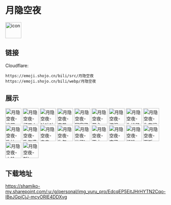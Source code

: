 # 月隐空夜
<img src="https://emoji.shojo.cn/bili/src/月隐空夜/icon.png" width="50" height="50" alt="icon">

## 链接
Cloudflare:
```
https://emoji.shojo.cn/bili/src/月隐空夜
https://emoji.shojo.cn/bili/webp/月隐空夜
```
## 展示
<img src="https://emoji.shojo.cn/bili/src/月隐空夜/月隐空夜-诶嘿.png" width="50" height="50" alt="月隐空夜-诶嘿">
<img src="https://emoji.shojo.cn/bili/src/月隐空夜/月隐空夜-打工人.png" width="50" height="50" alt="月隐空夜-打工人">
<img src="https://emoji.shojo.cn/bili/src/月隐空夜/月隐空夜-咕咕咕.png" width="50" height="50" alt="月隐空夜-咕咕咕">
<img src="https://emoji.shojo.cn/bili/src/月隐空夜/月隐空夜-害羞.png" width="50" height="50" alt="月隐空夜-害羞">
<img src="https://emoji.shojo.cn/bili/src/月隐空夜/月隐空夜-回家了.png" width="50" height="50" alt="月隐空夜-回家了">
<img src="https://emoji.shojo.cn/bili/src/月隐空夜/月隐空夜-开心.png" width="50" height="50" alt="月隐空夜-开心">
<img src="https://emoji.shojo.cn/bili/src/月隐空夜/月隐空夜-流泪.png" width="50" height="50" alt="月隐空夜-流泪">
<img src="https://emoji.shojo.cn/bili/src/月隐空夜/月隐空夜-你给路哟.png" width="50" height="50" alt="月隐空夜-你给路哟">
<img src="https://emoji.shojo.cn/bili/src/月隐空夜/月隐空夜-你有问题.png" width="50" height="50" alt="月隐空夜-你有问题">
<img src="https://emoji.shojo.cn/bili/src/月隐空夜/月隐空夜-欧拉.png" width="50" height="50" alt="月隐空夜-欧拉">
<img src="https://emoji.shojo.cn/bili/src/月隐空夜/月隐空夜-欧气满满.png" width="50" height="50" alt="月隐空夜-欧气满满">
<img src="https://emoji.shojo.cn/bili/src/月隐空夜/月隐空夜-亲亲.png" width="50" height="50" alt="月隐空夜-亲亲">
<img src="https://emoji.shojo.cn/bili/src/月隐空夜/月隐空夜-生气.png" width="50" height="50" alt="月隐空夜-生气">
<img src="https://emoji.shojo.cn/bili/src/月隐空夜/月隐空夜-帅哥!.png" width="50" height="50" alt="月隐空夜-帅哥!">
<img src="https://emoji.shojo.cn/bili/src/月隐空夜/月隐空夜-天才.png" width="50" height="50" alt="月隐空夜-天才">
<img src="https://emoji.shojo.cn/bili/src/月隐空夜/月隐空夜-完了.png" width="50" height="50" alt="月隐空夜-完了">
<img src="https://emoji.shojo.cn/bili/src/月隐空夜/月隐空夜-捂脸.png" width="50" height="50" alt="月隐空夜-捂脸">
<img src="https://emoji.shojo.cn/bili/src/月隐空夜/月隐空夜-下饭.png" width="50" height="50" alt="月隐空夜-下饭">
<img src="https://emoji.shojo.cn/bili/src/月隐空夜/月隐空夜-小脸一黑.png" width="50" height="50" alt="月隐空夜-小脸一黑">
<img src="https://emoji.shojo.cn/bili/src/月隐空夜/月隐空夜-斩!.png" width="50" height="50" alt="月隐空夜-斩!">

## 下载地址

https://shamiko-my.sharepoint.com/:u:/g/personal/img_yuru_pro/EdcqEP5EitJHrHYTN2Cqo-IBeJGpjCjJ-mcyORlE4DDXvg
